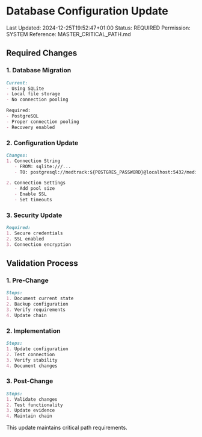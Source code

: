 # Database Configuration Update
Last Updated: 2024-12-25T19:52:47+01:00
Status: REQUIRED
Permission: SYSTEM
Reference: MASTER_CRITICAL_PATH.md

## Required Changes

### 1. Database Migration
```markdown
Current:
- Using SQLite
- Local file storage
- No connection pooling

Required:
- PostgreSQL
- Proper connection pooling
- Recovery enabled
```

### 2. Configuration Update
```markdown
Changes:
1. Connection String
   - FROM: sqlite:///...
   - TO: postgresql://medtrack:${POSTGRES_PASSWORD}@localhost:5432/medication_tracker

2. Connection Settings
   - Add pool size
   - Enable SSL
   - Set timeouts
```

### 3. Security Update
```markdown
Required:
1. Secure credentials
2. SSL enabled
3. Connection encryption
```

## Validation Process

### 1. Pre-Change
```markdown
Steps:
1. Document current state
2. Backup configuration
3. Verify requirements
4. Update chain
```

### 2. Implementation
```markdown
Steps:
1. Update configuration
2. Test connection
3. Verify stability
4. Document changes
```

### 3. Post-Change
```markdown
Steps:
1. Validate changes
2. Test functionality
3. Update evidence
4. Maintain chain
```

This update maintains critical path requirements.
